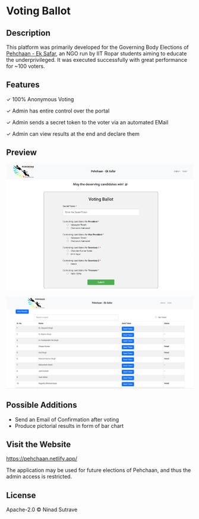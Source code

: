# Voting Ballot

## Description

This platform was primarily developed for the Governing Body Elections of [Pehchaan - Ek Safar](https://www.iitrpr.ac.in/pehchaanes/), an NGO run by IIT Ropar students aiming to educate the underprivileged. It was executed successfully with great performance for ~100 voters.

## Features

✓ 100% Anonymous Voting 

✓ Admin has entire control over the portal

✓ Admin sends a secret token to the voter via an automated EMail

✓ Admin can view results at the end and declare them

## Preview

![This is how the website looks](src/assets/preview1.png)

![This is how the website looks](src/assets/preview2.png)


## Possible Additions

 - Send an Email of Confirmation after voting
 - Produce pictorial results in form of bar chart
 
## Visit the Website

https://pehchaan.netlify.app/

The application may be used for future elections of Pehchaan, and thus the admin access is restricted.

## License

Apache-2.0 © Ninad Sutrave
